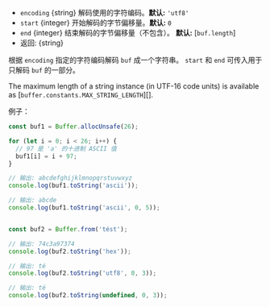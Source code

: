 <!-- YAML
added: v0.1.90
-->

* `encoding` {string} 解码使用的字符编码。**默认:** `'utf8'`
* `start` {integer} 开始解码的字节偏移量。**默认:** `0`
* `end` {integer} 结束解码的字节偏移量（不包含）。
  **默认:** [`buf.length`]
* 返回: {string}

根据 `encoding` 指定的字符编码解码 `buf` 成一个字符串。
`start` 和 `end` 可传入用于只解码 `buf` 的一部分。

The maximum length of a string instance (in UTF-16 code units) is available
as [`buffer.constants.MAX_STRING_LENGTH`][].

例子：

```js
const buf1 = Buffer.allocUnsafe(26);

for (let i = 0; i < 26; i++) {
  // 97 是 'a' 的十进制 ASCII 值
  buf1[i] = i + 97;
}

// 输出: abcdefghijklmnopqrstuvwxyz
console.log(buf1.toString('ascii'));

// 输出: abcde
console.log(buf1.toString('ascii', 0, 5));


const buf2 = Buffer.from('tést');

// 输出: 74c3a97374
console.log(buf2.toString('hex'));

// 输出: té
console.log(buf2.toString('utf8', 0, 3));

// 输出: té
console.log(buf2.toString(undefined, 0, 3));
```

